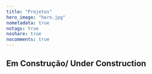 ```yaml
---
title: "Projetos"
hero_image: "hero.jpg"
nometadata: true
notags: true
noshare: true
nocomments: true
---
```


<h2>Em Construção/ Under Construction</h2>
<img src="/img/under-construction-2408060__340.png" width=”50” height=”50” alt="">